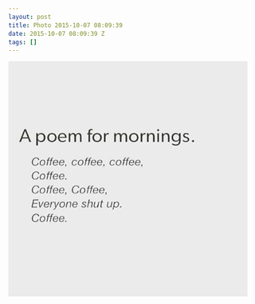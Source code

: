 ```yaml
---
layout: post
title: Photo 2015-10-07 08:09:39
date: 2015-10-07 08:09:39 Z
tags: []
---
```

![](/media/2015/10/130672628703.jpg)

